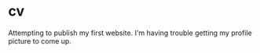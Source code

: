 # cv
Attempting to publish my first website. I'm having trouble getting my profile picture to come up.
